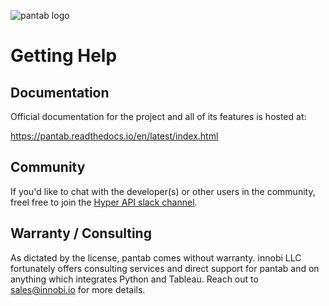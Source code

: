 ![pantab logo](./misc/pantab_logo.svg)

# Getting Help

## Documentation
Official documentation for the project and all of its features is hosted at:

https://pantab.readthedocs.io/en/latest/index.html

## Community

If you'd like to chat with the developer(s) or other users in the community, freel free to join the [Hyper API slack channel](https://join.slack.com/t/tableau-datadev/shared_invite/zt-1q4rrimsh-lHHKzrhid1MR4aMOkrnAFQ).

## Warranty / Consulting
As dictated by the license, pantab comes without warranty. innobi LLC fortunately offers consulting services and direct support for pantab and on anything which integrates Python and Tableau. Reach out to sales@innobi.io for more details.
